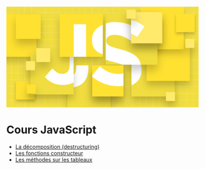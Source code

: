 ![image](./assets/images/logo_js.png)

# Cours JavaScript

- [La décomposition (destructuring)](./Cours_JS/decomposition.md)
- [Les fonctions constructeur](./Cours_JS/fonctionConstructeur.md)
- [Les méthodes sur les tableaux](./Cours_JS/ArrayMethods.md)
